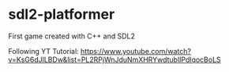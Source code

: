 # sdl2-platformer
First game created with C++ and SDL2

Following YT Tutorial: https://www.youtube.com/watch?v=KsG6dJlLBDw&list=PL2RPjWnJduNmXHRYwdtublIPdlqocBoLS
